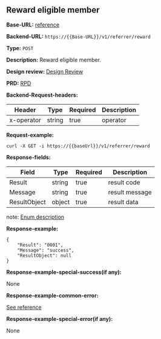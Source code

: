 #
## Reward eligible member

**Base-URL:** [reference](https://jkopay.atlassian.net/wiki/spaces/RD4/pages/29393109/jkopay-app-svc+base-url)

**Backend-URL:** `https://{{Base-URL}}/v1/referrer/reward`

**Type:** `POST`

**Description:** Reward eligible member.

**Design review:** [Design Review](https://jkopay.atlassian.net/wiki/spaces/RD4/pages/33424007/referral+code+Design+Review)

**PRD:** [RPD](https://jkopay.atlassian.net/wiki/spaces/PM/pages/29687846)

**Backend-Request-headers:**

| Header     | Type   | Required | Description |
|------------|--------|----------|-------------|
| x-operator | string | true     | operator    |

**Request-example:**
```
curl -X GET -i https://{{baseUrl}}/v1/referrer/reward
```

**Response-fields:**

| Field             | Type   | Required | Description               |
|-------------------|--------|----------|---------------------------|
| Result            | string | true     | result code               |
| Message           | string | true     | result message            |
| ResultObject      | object | true     | result data               |

note: [Enum description](https://enum_place)

**Response-example:**
```
{
    "Result": "0001",
    "Message": "success",
    "ResultObject": null
}
```

**Response-example-special-success(if any):**

None

**Response-example-common-error:**

[See reference](https://jkopay.atlassian.net/wiki/spaces/RD4/pages/29852060/jkopay-app-svc+result+code)

**Response-example-special-error(if any):**

None